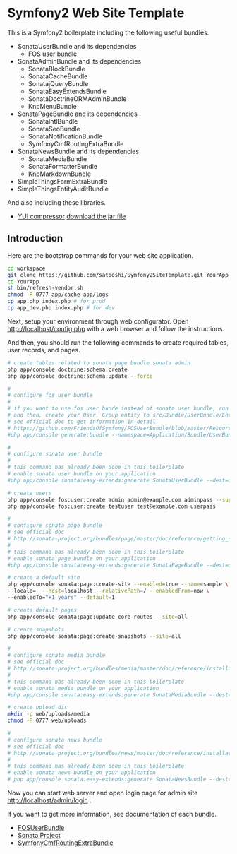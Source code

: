 Symfony2 Web Site Template
=================
This is a Symfony2 boilerplate including the following useful bundles. 

* SonataUserBundle and its dependencies
    * FOS user bundle
* SonataAdminBundle and its dependencies
    * SonataBlockBundle
    * SonataCacheBundle
    * SonatajQueryBundle
    * SonataEasyExtendsBundle
    * SonataDoctrineORMAdminBundle
    * KnpMenuBundle
* SonataPageBundle and its dependencies
    * SonataIntlBundle
    * SonataSeoBundle
    * SonataNotificationBundle
    * SymfonyCmfRoutingExtraBundle
* SonataNewsBundle and its dependencies
    * SonataMediaBundle
    * SonataFormatterBundle
    * KnpMarkdownBundle
* SimpleThingsFormExtraBundle
* SimpleThingsEntityAuditBundle

And also including these libraries.

* [YUI compressor](http://developer.yahoo.com/yui/compressor/) [download the jar file](http://yuilibrary.com/projects/yuicompressor/)


## Introduction

Here are the bootstrap commands for your web site application. 

```sh
cd workspace
git clone https://github.com/satooshi/Symfony2SiteTemplate.git YourApp
cd YourApp
sh bin/refresh-vendor.sh
chmod -R 0777 app/cache app/logs
cp app.php index.php # for prod
cp app_dev.php index.php # for dev
```

Next, setup your environment through web configurator. Open [http://localhost/config.php](http://localhost/config.php) with a web browser and follow the instructions.

And then, you should run the following commands to create required tables, user records, and pages.

```sh
# create tables related to sonata page bundle sonata admin
php app/console doctrine:schema:create
php app/console doctrine:schema:update --force

#
# configure fos user bundle
#
# if you want to use fos user bunde instead of sonata user bundle, run this command
# and then, create your User, Group entity to src/Bundle/UserBundle/Entity/
# see official doc to get information in detail
# https://github.com/FriendsOfSymfony/FOSUserBundle/blob/master/Resources/doc/index.md
#php app/console generate:bundle --namespace=Application/Bundle/UserBundle --dir=src

#
# configure sonata user bundle
#
# this command has already been done in this boilerplate
# enable sonata user bundle on your application
#php app/console sonata:easy-extends:generate SonataUserBundle --dest=src

# create users
php app/console fos:user:create admin admin@example.com adminpass --super-admin
php app/console fos:user:create testuser test@example.com userpass

#
# configure sonata page bundle
# see official doc 
# http://sonata-project.org/bundles/page/master/doc/reference/getting_started.html
#
# this command has already been done in this boilerplate
# enable sonata page bundle on your application
#php app/console sonata:easy-extends:generate SonataPageBundle --dest=src

# create a default site
php app/console sonata:page:create-site --enabled=true --name=sample \
--locale=- --host=localhost --relativePath=/ --enabledFrom=now \
--enabledTo="+1 years" --default=1

# create default pages
php app/console sonata:page:update-core-routes --site=all

# create snapshots
php app/console sonata:page:create-snapshots --site=all

#
# configure sonata media bundle
# see official doc 
# http://sonata-project.org/bundles/media/master/doc/reference/installation.html
#
# this command has already been done in this boilerplate
# enable sonata media bundle on your application
#php app/console sonata:easy-extends:generate SonataMediaBundle --dest=src

# create upload dir
mkdir -p web/uploads/media
chmod -R 0777 web/uploads

#
# configure sonata news bundle
# see official doc 
# http://sonata-project.org/bundles/news/master/doc/reference/installation.html
#
# this command has already been done in this boilerplate
# enable sonata news bundle on your application
# php app/console sonata:easy-extends:generate SonataNewsBundle --dest=src
```

Now you can start web server and open login page for admin site [http://localhost/admin/login](http://localhost/admin/login) .

If you want to get more information, see documentation of each bundle.

* [FOSUserBundle](https://github.com/FriendsOfSymfony/FOSUserBundle)
* [Sonata Project](http://sonata-project.org/bundles/)
* [SymfonyCmfRoutingExtraBundle](http://symfony.com/doc/master/cmf/bundles/routing-extra.html)




